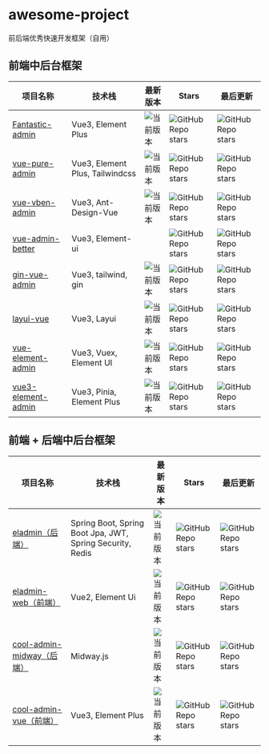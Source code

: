 # awesome-project
前后端优秀快速开发框架（自用）

## 前端中后台框架

项目名称  |   技术栈  |   最新版本   |   Stars   |   最后更新   
----  |   ----  |   ----   |   ----   |   ----   
[Fantastic-admin](https://github.com/fantastic-admin/basic#fantastic-admin)  |   Vue3, Element Plus  |  ![当前版本](https://img.shields.io/github/v/release/fantastic-admin/basic?label=%E5%BD%93%E5%89%8D%E7%89%88%E6%9C%AC&style=flat-square) |   ![GitHub Repo stars](https://img.shields.io/github/stars/fantastic-admin/basic?style=flat-square)   |   ![GitHub Repo stars](https://img.shields.io/github/last-commit/fantastic-admin/basic?style=flat-square)   
[vue-pure-admin](https://github.com/pure-admin/vue-pure-admin)  |   Vue3, Element Plus, Tailwindcss  |  ![当前版本](https://img.shields.io/github/v/release/pure-admin/vue-pure-admin?label=%E5%BD%93%E5%89%8D%E7%89%88%E6%9C%AC&style=flat-square)|   ![GitHub Repo stars](https://img.shields.io/github/stars/pure-admin/vue-pure-admin?style=flat-square)   |   ![GitHub Repo stars](https://img.shields.io/github/last-commit/pure-admin/vue-pure-admin?style=flat-square)   
[vue-vben-admin](https://github.com/vbenjs/vue-vben-admin)  |   Vue3, Ant-Design-Vue   |  ![当前版本](https://img.shields.io/github/v/release/vbenjs/vue-vben-admin?label=%E5%BD%93%E5%89%8D%E7%89%88%E6%9C%AC&style=flat-square)|   ![GitHub Repo stars](https://img.shields.io/github/stars/vbenjs/vue-vben-admin?style=flat-square)   |   ![GitHub Repo stars](https://img.shields.io/github/last-commit/vbenjs/vue-vben-admin?style=flat-square)   
[vue-admin-better](https://github.com/chuzhixin/vue-admin-better)  |   Vue3, Element-ui   |  |   ![GitHub Repo stars](https://img.shields.io/github/stars/chuzhixin/vue-admin-better?style=flat-square)   |   ![GitHub Repo stars](https://img.shields.io/github/last-commit/chuzhixin/vue-admin-better?style=flat-square)   
[gin-vue-admin](https://github.com/flipped-aurora/gin-vue-admin)  |   Vue3, tailwind, gin   |  ![当前版本](https://img.shields.io/github/v/release/flipped-aurora/gin-vue-admin?label=%E5%BD%93%E5%89%8D%E7%89%88%E6%9C%AC&style=flat-square)  |   ![GitHub Repo stars](https://img.shields.io/github/stars/flipped-aurora/gin-vue-admin?style=flat-square)   |   ![GitHub Repo stars](https://img.shields.io/github/last-commit/flipped-aurora/gin-vue-admin?style=flat-square)   
[layui-vue](https://github.com/layui/layui-vue)  |   Vue3, Layui   |  ![当前版本](https://img.shields.io/github/v/release/layui/layui-vue?label=%E5%BD%93%E5%89%8D%E7%89%88%E6%9C%AC&style=flat-square)  |   ![GitHub Repo stars](https://img.shields.io/github/stars/layui/layui-vue?style=flat-square)   |   ![GitHub Repo stars](https://img.shields.io/github/last-commit/layui/layui-vue?style=flat-square)   
[vue-element-admin](https://github.com/PanJiaChen/vue-element-admin)  |   Vue3, Vuex, Element UI  |  ![当前版本](https://img.shields.io/github/v/release/PanJiaChen/vue-element-admin?label=%E5%BD%93%E5%89%8D%E7%89%88%E6%9C%AC&style=flat-square)  |   ![GitHub Repo stars](https://img.shields.io/github/stars/PanJiaChen/vue-element-admin?style=flat-square)   |   ![GitHub Repo stars](https://img.shields.io/github/last-commit/PanJiaChen/vue-element-admin?style=flat-square)   
[vue3-element-admin](https://github.com/youlaitech/vue3-element-admin)  |   Vue3, Pinia, Element Plus  |  ![当前版本](https://img.shields.io/github/v/release/youlaitech/vue3-element-admin?label=%E5%BD%93%E5%89%8D%E7%89%88%E6%9C%AC&style=flat-square)  |   ![GitHub Repo stars](https://img.shields.io/github/stars/youlaitech/vue3-element-admin?style=flat-square)   |   ![GitHub Repo stars](https://img.shields.io/github/last-commit/youlaitech/vue3-element-admin?style=flat-square)   

## 前端 + 后端中后台框架

项目名称  |   技术栈  |   最新版本   |   Stars   |   最后更新   
----  |   ----  |   ----   |   ----   |   ----   
[eladmin（后端）](https://github.com/elunez/eladmin)  |   Spring Boot, Spring Boot Jpa, JWT, Spring Security, Redis  |  ![当前版本](https://img.shields.io/github/v/release/elunez/eladmin?label=%E5%BD%93%E5%89%8D%E7%89%88%E6%9C%AC&style=flat-square) |   ![GitHub Repo stars](https://img.shields.io/github/stars/elunez/eladmin?style=flat-square)   |   ![GitHub Repo stars](https://img.shields.io/github/last-commit/elunez/eladmin?style=flat-square)   
[eladmin-web（前端）](https://github.com/elunez/eladmin-web)  |   Vue2, Element Ui  |  ![当前版本](https://img.shields.io/github/v/release/elunez/eladmin-web?label=%E5%BD%93%E5%89%8D%E7%89%88%E6%9C%AC&style=flat-square) |   ![GitHub Repo stars](https://img.shields.io/github/stars/elunez/eladmin-web?style=flat-square)   |   ![GitHub Repo stars](https://img.shields.io/github/last-commit/elunez/eladmin-web?style=flat-square)   
[cool-admin-midway（后端）](https://github.com/cool-team-official/cool-admin-midway)  |   Midway.js  |  ![当前版本](https://img.shields.io/github/v/release/cool-team-official/cool-admin-midway?label=%E5%BD%93%E5%89%8D%E7%89%88%E6%9C%AC&style=flat-square)|   ![GitHub Repo stars](https://img.shields.io/github/stars/cool-team-official/cool-admin-midway?style=flat-square)   |   ![GitHub Repo stars](https://img.shields.io/github/last-commit/cool-team-official/cool-admin-midway?style=flat-square)   
[cool-admin-vue（前端）](https://github.com/cool-team-official/cool-admin-vue)  |   Vue3, Element Plus  |  ![当前版本](https://img.shields.io/github/v/release/cool-team-official/cool-admin-vue?label=%E5%BD%93%E5%89%8D%E7%89%88%E6%9C%AC&style=flat-square)|   ![GitHub Repo stars](https://img.shields.io/github/stars/cool-team-official/cool-admin-vue?style=flat-square)   |   ![GitHub Repo stars](https://img.shields.io/github/last-commit/cool-team-official/cool-admin-vue?style=flat-square)   
